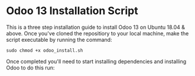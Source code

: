 # Odoo 13 Installation Script
This is a three step installation guide to install Odoo 13 on Ubuntu 18.04 &amp; above. Once you've cloned the repositiory to your local machine, make the script executable by running the command:

```sudo chmod +x odoo_install.sh```

Once completed you'll need to start installing dependencies and installing Odoo to do this run:




